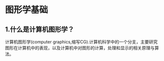 # 图形学基础

## 1.什么是计算机图形学？

计算机图形学(computer graphics,缩写CG).计算机科学中的一个分支，主要研究图形在计算机中的表现，以及计算机中对图形的计算，处理和显示的相关原理与算法。

